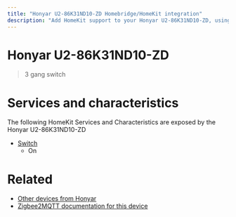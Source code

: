 ```yaml
---
title: "Honyar U2-86K31ND10-ZD Homebridge/HomeKit integration"
description: "Add HomeKit support to your Honyar U2-86K31ND10-ZD, using Homebridge, Zigbee2MQTT and homebridge-z2m."
---
```

<!---
This file has been GENERATED using src/docgen/docgen.ts
DO NOT EDIT THIS FILE MANUALLY!
-->
# Honyar U2-86K31ND10-ZD
> 3 gang switch


# Services and characteristics
The following HomeKit Services and Characteristics are exposed by
the Honyar U2-86K31ND10-ZD

* [Switch](../../switch.md)
  * On


# Related
* [Other devices from Honyar](../index.md#honyar)
* [Zigbee2MQTT documentation for this device](https://www.zigbee2mqtt.io/devices/U2-86K31ND10-ZD.html)